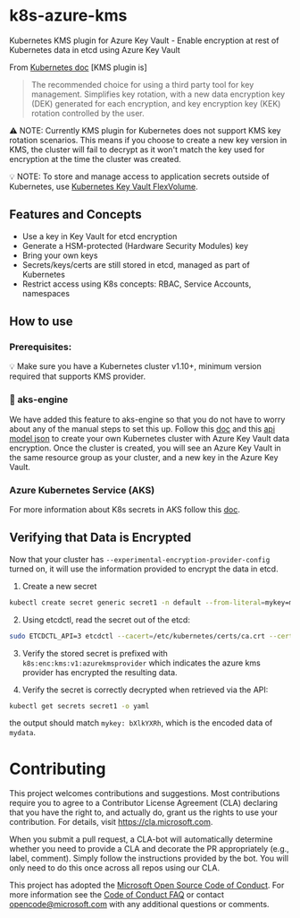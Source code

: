 # k8s-azure-kms #

Kubernetes KMS plugin for Azure Key Vault - Enable encryption at rest of Kubernetes data in etcd using Azure Key Vault

From [Kubernetes doc](https://kubernetes.io/docs/tasks/administer-cluster/encrypt-data/#providers)
[KMS plugin is]
> The recommended choice for using a third party tool for key management. Simplifies key rotation, with a new data encryption key (DEK) generated for each encryption, and key encryption key (KEK) rotation controlled by the user. 

⚠️ NOTE: Currently KMS plugin for Kubernetes does not support KMS key rotation scenarios. This means if you choose to create a new key version in KMS, the cluster will fail to decrypt as it won't match the key used for encryption at the time the cluster was created.

💡 NOTE: To store and manage access to application secrets outside of Kubernetes, use [Kubernetes Key Vault FlexVolume](https://github.com/Azure/kubernetes-keyvault-flexvol).

## Features and Concepts ##
* Use a key in Key Vault for etcd encryption
* Generate a HSM-protected (Hardware Security Modules) key
* Bring your own keys
* Secrets/keys/certs are still stored in etcd, managed as part of Kubernetes
* Restrict access using K8s concepts: RBAC, Service Accounts, namespaces

## How to use ##

### Prerequisites: ### 

💡 Make sure you have a Kubernetes cluster v1.10+, minimum version required that supports KMS provider.

### 🎁 aks-engine ###
We have added this feature to aks-engine so that you do not have to worry about any of the manual steps to set this up. Follow this [doc](https://github.com/Azure/aks-engine/blob/master/docs/topics/features.md#azure-key-vault-data-encryption) and this [api model json](https://github.com/Azure/aks-engine/blob/master/examples/kubernetes-config/kubernetes-keyvault-encryption.json) to create your own Kubernetes cluster with Azure Key Vault data encryption. Once the cluster is created, you will see an Azure Key Vault in the same resource group as your cluster, and a new key in the Azure Key Vault.

### Azure Kubernetes Service (AKS) ###	
For more information about K8s secrets in AKS follow this [doc](https://docs.microsoft.com/en-us/azure/aks/concepts-security#kubernetes-secrets).

## Verifying that Data is Encrypted ##

Now that your cluster has `--experimental-encryption-provider-config` turned on, it will use the information provided to encrypt the data in etcd. 

1. Create a new secret

```bash
kubectl create secret generic secret1 -n default --from-literal=mykey=mydata
```

2. Using etcdctl, read the secret out of the etcd:

```bash
sudo ETCDCTL_API=3 etcdctl --cacert=/etc/kubernetes/certs/ca.crt --cert=/etc/kubernetes/certs/etcdclient.crt --key=/etc/kubernetes/certs/etcdclient.key get /registry/secrets/default/secret1
```

3. Verify the stored secret is prefixed with `k8s:enc:kms:v1:azurekmsprovider` which indicates the azure kms provider has encrypted the resulting data.

4. Verify the secret is correctly decrypted when retrieved via the API:

```bash
kubectl get secrets secret1 -o yaml
```
the output should match `mykey: bXlkYXRh`, which is the encoded data of `mydata`. 


# Contributing

This project welcomes contributions and suggestions.  Most contributions require you to agree to a
Contributor License Agreement (CLA) declaring that you have the right to, and actually do, grant us
the rights to use your contribution. For details, visit https://cla.microsoft.com.

When you submit a pull request, a CLA-bot will automatically determine whether you need to provide
a CLA and decorate the PR appropriately (e.g., label, comment). Simply follow the instructions
provided by the bot. You will only need to do this once across all repos using our CLA.

This project has adopted the [Microsoft Open Source Code of Conduct](https://opensource.microsoft.com/codeofconduct/).
For more information see the [Code of Conduct FAQ](https://opensource.microsoft.com/codeofconduct/faq/) or
contact [opencode@microsoft.com](mailto:opencode@microsoft.com) with any additional questions or comments.



